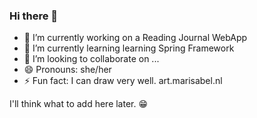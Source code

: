 ### Hi there 👋

- 🔭 I’m currently working on a Reading Journal WebApp
- 🌱 I’m currently learning learning Spring Framework
- 👯 I’m looking to collaborate on ...
- 😄 Pronouns: she/her
- ⚡ Fun fact: I can draw very well. art.marisabel.nl

I'll think what to add here later. 😁
